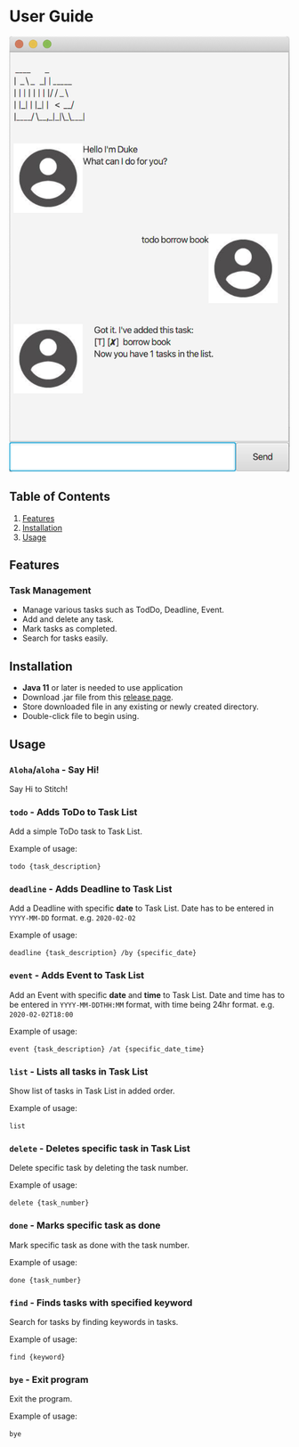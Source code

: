 # User Guide

![Import docs](Ui.png)


## Table of Contents
1. [Features](#features)
2. [Installation](#installation)
3. [Usage](#usage)

## Features <a name="features"></a>

### Task Management 
- Manage various tasks such as TodDo, Deadline, Event.
- Add and delete any task.
- Mark tasks as completed.
- Search for tasks easily.

## Installation <a name="installation"></a>
- **Java 11** or later is needed to use application
- Download .jar file from this [release page](http:github.com/teriaiw/duke/releases).
- Store downloaded file in any existing or newly created directory.
- Double-click file to begin using.

## Usage <a name="usage"></a>

### `Aloha`/`aloha` - Say Hi!
Say Hi to Stitch!

### `todo` - Adds ToDo to Task List

Add a simple ToDo task to Task List.

Example of usage: 

`todo {task_description}`

 
### `deadline` - Adds Deadline to Task List
 
Add a Deadline with specific **date** to Task List.
Date has to be entered in `YYYY-MM-DD` format. e.g. `2020-02-02`

Example of usage:

`deadline {task_description} /by {specific_date}`

### `event` - Adds Event to Task List

Add an Event with specific **date** and **time** to Task List. 
Date and time has to be entered in `YYYY-MM-DDTHH:MM` format, with time being 24hr format. e.g. `2020-02-02T18:00`

Example of usage:

`event {task_description} /at {specific_date_time}`

### `list` - Lists all tasks in Task List

Show list of tasks in Task List in added order.

Example of usage:

`list`

### `delete` - Deletes specific task in Task List

Delete specific task by deleting the task number.

Example of usage:

`delete {task_number}`

### `done` - Marks specific task as done

Mark specific task as done with the task number.

Example of usage:

`done {task_number}`

### `find` - Finds tasks with specified keyword

Search for tasks by finding keywords in tasks.

Example of usage:

`find {keyword}`

### `bye` - Exit program

Exit the program.

Example of usage:

`bye`
